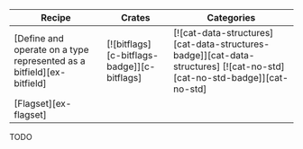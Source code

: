 | Recipe | Crates | Categories |
|--------|--------|------------|
| [Define and operate on a type represented as a bitfield][ex-bitfield] | [![bitflags][c-bitflags-badge]][c-bitflags] | [![cat-data-structures][cat-data-structures-badge]][cat-data-structures]  [![cat-no-std][cat-no-std-badge]][cat-no-std] |
| [Flagset][ex-flagset] |  |  |

<div class="hidden">
TODO
</div>
